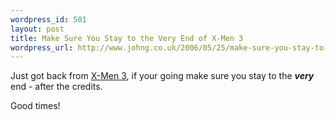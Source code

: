 ```yaml
--- 
wordpress_id: 501
layout: post
title: Make Sure You Stay to the Very End of X-Men 3
wordpress_url: http://www.johng.co.uk/2006/05/25/make-sure-you-stay-to-the-very-end-of-x-men-3/
---
```

Just got back from <a href="http://www.imdb.com/title/tt0376994/">X-Men 3</a>, if your going make sure you stay to the <strong><em>very</em></strong> end - after the credits.

Good times!
